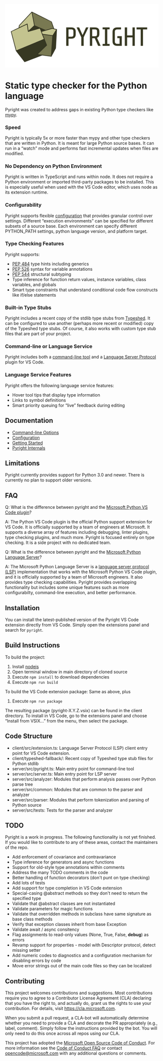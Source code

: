 ![Pyright](/docs/img/PyrightLarge.png)

# Static type checker for the Python language

Pyright was created to address gaps in existing Python type checkers like [mypy](http://mypy-lang.org).
### Speed
Pyright is typically 5x or more faster than mypy and other type checkers that are written in Python. It is meant for large Python source bases. It can run in a “watch” mode and performs fast incremental updates when files are modified.

### No Dependency on Python Environment
Pyright is written in TypeScript and runs within node. It does not require a Python environment or imported third-party packages to be installed. This is especially useful when used with the VS Code editor, which uses node as its extension runtime.

### Configurability
Pyright supports flexible [configuration](/docs/configuration.md) that provides granular control over settings. Different “execution environments” can be specified for different subsets of a source base. Each environment can specify different PYTHON_PATH settings, python language version, and platform target.

### Type Checking Features
Pyright supports:

* [PEP 484](https://www.python.org/dev/peps/pep-0484/) type hints including generics
* [PEP 526](https://www.python.org/dev/peps/pep-0526/) syntax for variable annotations
* [PEP 544](https://www.python.org/dev/peps/pep-0544/) structural subtyping
* Type inference for function return values, instance variables, class variables, and globals
* Smart type constraints that understand conditional code flow constructs like if/else statements

### Built-in Type Stubs
Pyright includes a recent copy of the stdlib type stubs from [Typeshed](https://github.com/python/typeshed). It can be configured to use another (perhaps more recent or modified) copy of the Typeshed type stubs. Of course, it also works with custom type stub files that are part of your project.

### Command-line or Language Service
Pyright includes both a [command-line tool](/docs/command-line.md) and a [Language Server Protocol](https://microsoft.github.io/language-server-protocol/) plugin for VS Code.

### Language Service Features
Pyright offers the following language service features:

* Hover tool tips that display type information
* Links to symbol definitions
* Smart priority queuing for “live” feedback during editing


## Documentation
* [Command-line Options](/docs/command-line.md)
* [Configuration](/docs/configuration.md)
* [Getting Started](/docs/getting-started.md)
* [Pyright Internals](/docs/internals.md)


## Limitations
Pyright currently provides support for Python 3.0 and newer. There is currently no plan to support older versions.

## FAQ
Q: What is the difference between pyright and the [Microsoft Python VS Code plugin](https://github.com/Microsoft/vscode-python)?

A: The Python VS Code plugin is the official Python support extension for VS Code. It is officially supported by a team of engineers at Microsoft. It supports a diverse array of features including debugging, linter plugins, type checking plugins, and much more. Pyright is focused entirely on type checking. It is a side project with no dedicated team.


Q: What is the difference between pyright and the [Microsoft Python Language Server](https://github.com/Microsoft/python-language-server)?

A: The Microsoft Python Language Server is a [language server protocol (LSP)](https://microsoft.github.io/language-server-protocol/) implementation that works with the Microsoft Python VS Code plugin, and it is officially supported by a team of Microsoft engineers. It also provides type checking capabilities. Pyright provides overlapping functionality but includes some unique features such as more configurabilty, command-line execution, and better performance.


## Installation
You can install the latest-published version of the Pyright VS Code extension directly from VS Code. Simply open the extensions panel and search for `pyright`.


## Build Instructions
To build the project:
1. Install [nodejs](https://nodejs.org/en/)
2. Open terminal window in main directory of cloned source
3. Execute `npm install` to download dependencies
4. Execute `npm run build`

To build the VS Code extension package:
Same as above, plus
1. Execute `npm run package`

The resulting package (pyright-X.Y.Z.vsix) can be found in the client directory.
To install in VS Code, go to the extensions panel and choose “Install from VSIX...” from the menu, then select the package.


## Code Structure

* client/src/extension.ts: Language Server Protocol (LSP) client entry point for VS Code extension.
* client/typeshed-fallback/: Recent copy of Typeshed type stub files for Python stdlib
* server/src/pyright.ts: Main entry point for command-line tool
* server/src/server.ts: Main entry point for LSP server
* server/src/analyzer: Modules that perform analysis passes over Python parse tree
* server/src/common: Modules  that are common to the parser and analyzer
* server/src/parser: Modules that perform tokenization and parsing of Python source
* server/src/tests: Tests for the parser and analyzer


## TODO

Pyright is a work in progress. The following functionality is not yet finished. If you would like to contribute to any of these areas, contact the maintainers of the repo.

* Add enforcement of covariance and contravariance
* Type inference for generators and async functions
* Support for old-style type annotations within comments
* Address the many TODO comments in the code
* Better handling of function decorators (don't punt on type checking)
* Add lots of tests
* Add support for type completion in VS Code extension
* Special-casing @abstract methods so they don't need to return the specified type
* Validate that @abstract classes are not instantiated
* Validate parameters for magic functions
* Validate that overridden methods in subclass have same signature as base class methods
* Verify that exception classes inherit from base Exception
* Validate await / async consitency
* Flag assignments to read-only values (None, True, False, __debug__) as errors
* Revamp support for properties - model with Descriptor protocol, detect missing setter
* Add numeric codes to diagnostics and a configuration mechanism for disabling errors by code
* Move error strings out of the main code files so they can be localized


## Contributing

This project welcomes contributions and suggestions.  Most contributions require you to agree to a
Contributor License Agreement (CLA) declaring that you have the right to, and actually do, grant us
the rights to use your contribution. For details, visit https://cla.microsoft.com.

When you submit a pull request, a CLA-bot will automatically determine whether you need to provide
a CLA and decorate the PR appropriately (e.g., label, comment). Simply follow the instructions
provided by the bot. You will only need to do this once across all repos using our CLA.

This project has adopted the [Microsoft Open Source Code of Conduct](https://opensource.microsoft.com/codeofconduct/).
For more information see the [Code of Conduct FAQ](https://opensource.microsoft.com/codeofconduct/faq/) or
contact [opencode@microsoft.com](mailto:opencode@microsoft.com) with any additional questions or comments.
